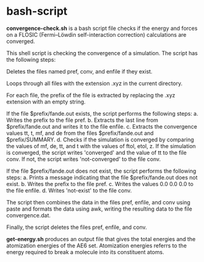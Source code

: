 # bash-script

**convergence-check.sh** is a bash script file checks if the energy and forces on a FLOSIC (Fermi–Löwdin self-interaction correction) calculations are converged. 


This shell script is checking the convergence of a simulation. The script has the following steps:

Deletes the files named pref, conv, and enfile if they exist.

Loops through all files with the extension .xyz in the current directory.

For each file, the prefix of the file is extracted by replacing the .xyz extension with an empty string.

If the file $prefix/fande.out exists, the script performs the following steps:
a. Writes the prefix to the file pref.
b. Extracts the last line from $prefix/fande.out and writes it to the file enfile.
c. Extracts the convergence values tt, t, mf, and de from the files $prefix/fande.out and $prefix/SUMMARY.
d. Checks if the simulation is converged by comparing the values of mf, de, tt, and t with the values of ftol, etol, z. If the simulation is converged, the script writes 'converged' and the value of tt to the file conv. If not, the script writes 'not-converged' to the file conv.

If the file $prefix/fande.out does not exist, the script performs the following steps:
a. Prints a message indicating that the file $prefix/fande.out does not exist.
b. Writes the prefix to the file pref.
c. Writes the values 0.0 0.0 0.0 to the file enfile.
d. Writes 'not-exist' to the file conv.

The script then combines the data in the files pref, enfile, and conv using paste and formats the data using awk, writing the resulting data to the file convergence.dat.

Finally, the script deletes the files pref, enfile, and conv.

**get-energy.sh** produces an output file that gives the total energies and the atomization energies of the AE6 set. Atomization energies referrs to the energy required to break a molecule into its constituent atoms. 
